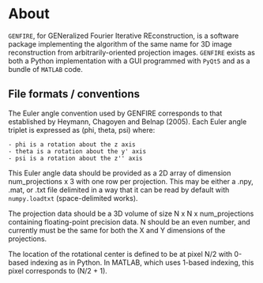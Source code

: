 # About
`GENFIRE`, for GENeralized Fourier Iterative REconstruction, is a software package implementing the algorithm of the same name for 3D image reconstruction from arbitrarily-oriented projection images. `GENFIRE` exists as both a Python implementation with a GUI programmed with `PyQt5` and as a bundle of `MATLAB` code.

## File formats / conventions

The Euler angle convention used by GENFIRE corresponds to that established by Heymann, Chagoyen and Belnap (2005). Each Euler angle triplet is expressed as (phi, theta, psi) where:

	- phi is a rotation about the z axis
	- theta is a rotation about the y' axis
	- psi is a rotation about the z'' axis

This Euler angle data should be provided as a 2D array of dimension num_projections x 3 with one row per projection. This may be either a .npy, .mat, or .txt file delimited in a way that it can be read by default with `numpy.loadtxt` (space-delimited works).

The projection data should be a 3D volume of size N x N x num_projections containing floating-point precision data. N should be an even number, and currently must be the same for both the X and Y dimensions of the projections.

The location of the rotational center is defined to be at pixel N/2 with 0-based indexing as in Python. In MATLAB, which uses 1-based indexing, this pixel corresponds to (N/2 + 1).